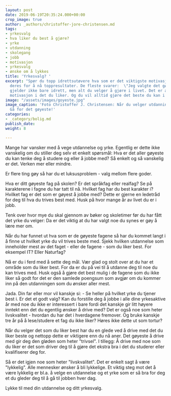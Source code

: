 ```yaml
---
layout: post
date: 2019-06-19T20:35:24.000+00:00
crop_image: true
author: _authors/christoffer-jore-christensen.md
tags:
- yrkesvalg
- hva liker du best å gjøre?
- yrke
- utdanning
- skolegang
- jobb
- motivasjon
- yrkesvalg
- ønske om å lykkes
title: 'Yrkesvalg? '
excerpt: "Spør du topp idrettsutøvere hva som er det viktigste motivasjonsfaktoren
  deres for å nå toppresultater. De fleste svarer:  \"Jeg valgte det gøyeste.\" Dette
  gjelder ikke bare idrett, men alt du velger å gjøre i livet. Det er alltid mest
  motivasjon i det du liker. Og du vil alltid gjøre det beste du kan i det du liker.\n. "
image: "/assets/images/goyeste.jpg"
image_caption: 'Foto Christoffer J. Christensen: Når du velger utdanning og yrke:
  Gå for det gøyeste!'
categories:
- _category/bolig.md
publish_date: 
weight: 8

---
```

Mange har vansker med å vege utdannelse og yrke. Egentlig er dette ikke vanskelig om du stiller deg selv et enkelt spørsmål: Hva er det aller gøyeste du kan tenke deg å studere og eller å jobbe med? Så enkelt og så vanskelig er det. Verken mer eller mindre.

Er flere ting gøy så har du et luksusproblem - valg mellom flere goder.

Hva er ditt gøyeste fag på skolen? Er det språkfag eller realfag? Se på karakterene i fagne du har tatt til nå. Hvilket fag har du best karakter i? Hvilket fag er det som er gøyest å jobbe med? Dette er gjerne en ledetråd for deg til hva du trives best med. Husk på hvor mange år av livet du er i jobb.

Tenk over hvor mye du skal gjennom av bøker og skoletimer før du har fått det yrke du velger: Da er det viktig at du har valgt noe du synes er gøy å lære mer om.

Når du har funnet ut hva som er de gøyeste fagene så har du kommet langt i å finne ut hvilket yrke du vil trives beste med. Sjekk hvilken utdannelse som inneholder mest av det faget - eller de fagene - som du liker best. For eksempel IT? Eller Naturfag?

Nå er du i ferd med å sette deg mål. Vær glad og stolt over at du har et område som du liker best. For da er du på vei til å utdanne deg til noe du kan trives med. Husk også å gjøre det best mulig i de fagene som du ikke liker så godt for det er den samlede poengsum som avgjør om du kommer inn på den utdanningen som du ønsker aller mest.

Jada. Din far eller mor vil kanskje si: - Se heller på hvilket yrke du tjener best i. Er det et godt valg? Kan du forstille deg å jobbe i alle dine yrkesaktive år med noe du ikke er interessert i bare fordi det kanskje gir litt høyere inntekt enn det du egentlig ønsker å drive med? Det er også noe som heter livskvalitet - hvordan du har det i hverdagene fremover. Og bruke kanskje tre år på å lese/studere et fag du ikke liker? Høres ikke dette ut som tortur?

Når du velger det som du liker best har du en glede ved å drive med det du liker beste og nettopp dette er viktigere enn du nå aner. Det gøyeste å drive med gir deg den gløden som heter "trivsel". I tillegg: Å drive med noe som du liker er det som driver deg til å gjøre det ekstra bra i det du studerer eller kvalifiserer deg for.

Så er det igjen noe som heter "livskvalitet". Det er enkelt sagt å være "lykkelig". Alle mennesker ønsker å bli lykkelige. Et viktig steg mot det å være lykkelig er bl.a. å velge en utdannelse og et yrke som er så bra for deg et du gleder deg til å gå til jobben hver dag.

Lykke til med din utdannelse og ditt yrkesvalg.